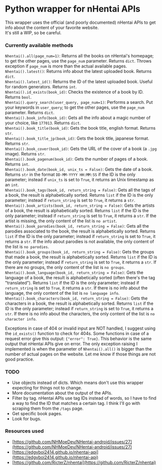 Python wrapper for nHentai APIs
===

This wrapper uses the official (and poorly documented) nHentai APIs to get info about the content of your favorite website.  
It's still a WIP, so be careful.

### Currently available methods
`Nhentai().all(page_num=1)`: Returns all the books on nHentai's homepage; to get the other pages, use the `page_num` parameter. Returns `dict`. Throws exception if `page_num` is more than the actual available pages.  
`Nhentai().latest()`: Returns info about the latest uploaded book. Returns `dict`.  
`Nhentai().latest_id()`: Returns the ID of the latest uploaded book. Useful for random generators. Returns `int`.  
`Nhentai().id_exists(book_id)`: Checks the existence of a book by ID. Returns `bool`.  
`Nhentai().query_search(user_query, page_num=1)`: Performs a search. Put your keywords in `user_query`; to get the other pages, use the `page_num` parameter. Returns `dict`.  
`Nhentai().book_info(book_id)`: Gets all the info about a magic number of your choice, like `177013`. Returns `dict`.  
`Nhentai().book_title(book_id)`: Gets the book title, english format. Returns `str`.  
`Nhentai().book_title_jp(book_id)`: Gets the book title, japanese format. Returns `str`.  
`Nhentai().book_cover(book_id)`: Gets the URL of the cover of a book (a `.jpg` image). Returns `str`.  
`Nhentai().book_pagenum(book_id)`: Gets the number of pages of a book. Returns `int`.  
`Nhentai().book_date(book_id, unix_ts = False)`: Gets the date of a book. Returns `str` in the format `DD-MM-YYYY HH:MM:SS` if the ID is the only parameter; instead if `unix_ts` is set to `True`, it returns an Unix timestamp as an `int`.  
`Nhentai().book_tags(book_id, return_string = False)`: Gets all the tags of a book, the result is alphabetically sorted. Returns `list` if the ID is the only parameter; instead if `return_string` is set to `True`, it returns a `str`.  
`Nhentai().book_artists(book_id, return_string = False)`: Gets the artists of a book, the result is alphabetically sorted. Returns `list` if the ID is the only parameter; instead if `return_string` is set to `True`, it returns a `str`. If the artist is missing, the only content of the list is `no artist`.  
`Nhentai().book_parodies(book_id, return_string = False)`: Gets all the parodies associated to the book, the result is alphabetically sorted. Returns `list` if the ID is the only parameter; instead if `return_string` is set to `True`, it returns a `str`. If the info about parodies is not available, the only content of the list is `no parodies`.  
`Nhentai().book_groups(book_id, return_string = False)`: Gets the groups that made a book, the result is alphabetically sorted. Returns `list` if the ID is the only parameter; instead if `return_string` is set to `True`, it returns a `str`. If there are no groups, the only content of the list is `no groups`.  
`Nhentai().book_language(book_id, return_string = False)`: Gets the language of a book, the result is alphabetically sorted (often there's the tag "translated"). Returns `list` if the ID is the only parameter; instead if `return_string` is set to `True`, it returns a `str`. If there is no info about the language, the only content of the list is `no language info`.  
`Nhentai().book_characters(book_id, return_string = False)`: Gets the characters in a book, the result is alphabetically sorted. Returns `list` if the ID is the only parameter; instead if `return_string` is set to `True`, it returns a `str`. If there is no info about the characters, the only content of the list is `no character info`.  


Exceptions in case of 404 or invalid input are NOT handled, I suggest using the `id_exists()` function to check for 404s. Some functions in case of a request error give this output: `{"error": True}`. This behavior is the same output that nHentai APIs give on error. The only exception raising I implemented is when the parameter of `Nhentai().all()` is bigger than the number of actual pages on the website. Let me know if those things are not good practice.  

### TODO
+ Use objects instead of dicts. Which means don't use this wrapper expecting for things not to change.  
+ More documentation about the output of the APIs.  
+ Filter by tag. nHentai APIs use tag IDs instead of words, so I have to find a way to find the ID that matches a certain tag. I think I'll go with scraping them from the `/tags` page.  
+ Get specific book pages.  
+ Look for bugs.  

### Resources used
+ [https://github.com/NHMoeDev/NHentai-android/issues/27](https://github.com/NHMoeDev/NHentai-android/issues/27)  
+ [https://edgyboi2414.github.io/nhentai-api](https://edgyboi2414.github.io/nhentai-api)
+ [https://github.com/RicterZ/nhentai](https://github.com/RicterZ/nhentai)